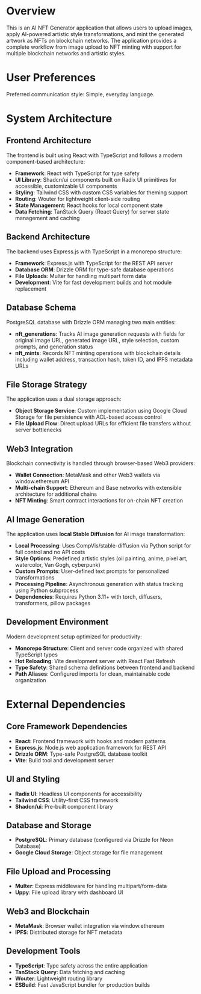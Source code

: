 # Overview

This is an AI NFT Generator application that allows users to upload images, apply AI-powered artistic style transformations, and mint the generated artwork as NFTs on blockchain networks. The application provides a complete workflow from image upload to NFT minting with support for multiple blockchain networks and artistic styles.

# User Preferences

Preferred communication style: Simple, everyday language.

# System Architecture

## Frontend Architecture

The frontend is built using React with TypeScript and follows a modern component-based architecture:

- **Framework**: React with TypeScript for type safety
- **UI Library**: Shadcn/ui components built on Radix UI primitives for accessible, customizable UI components
- **Styling**: Tailwind CSS with custom CSS variables for theming support
- **Routing**: Wouter for lightweight client-side routing
- **State Management**: React hooks for local component state
- **Data Fetching**: TanStack Query (React Query) for server state management and caching

## Backend Architecture

The backend uses Express.js with TypeScript in a monorepo structure:

- **Framework**: Express.js with TypeScript for the REST API server
- **Database ORM**: Drizzle ORM for type-safe database operations
- **File Uploads**: Multer for handling multipart form data
- **Development**: Vite for fast development builds and hot module replacement

## Database Schema

PostgreSQL database with Drizzle ORM managing two main entities:

- **nft_generations**: Tracks AI image generation requests with fields for original image URL, generated image URL, style selection, custom prompts, and generation status
- **nft_mints**: Records NFT minting operations with blockchain details including wallet address, transaction hash, token ID, and IPFS metadata URLs

## File Storage Strategy

The application uses a dual storage approach:

- **Object Storage Service**: Custom implementation using Google Cloud Storage for file persistence with ACL-based access control
- **File Upload Flow**: Direct upload URLs for efficient file transfers without server bottlenecks

## Web3 Integration

Blockchain connectivity is handled through browser-based Web3 providers:

- **Wallet Connection**: MetaMask and other Web3 wallets via window.ethereum API
- **Multi-chain Support**: Ethereum and Base networks with extensible architecture for additional chains
- **NFT Minting**: Smart contract interactions for on-chain NFT creation

## AI Image Generation

The application uses **local Stable Diffusion** for AI image transformation:

- **Local Processing**: Uses CompVis/stable-diffusion via Python script for full control and no API costs
- **Style Options**: Predefined artistic styles (oil painting, anime, pixel art, watercolor, Van Gogh, cyberpunk)
- **Custom Prompts**: User-defined text prompts for personalized transformations
- **Processing Pipeline**: Asynchronous generation with status tracking using Python subprocess
- **Dependencies**: Requires Python 3.11+ with torch, diffusers, transformers, pillow packages

## Development Environment

Modern development setup optimized for productivity:

- **Monorepo Structure**: Client and server code organized with shared TypeScript types
- **Hot Reloading**: Vite development server with React Fast Refresh
- **Type Safety**: Shared schema definitions between frontend and backend
- **Path Aliases**: Configured imports for clean, maintainable code organization

# External Dependencies

## Core Framework Dependencies
- **React**: Frontend framework with hooks and modern patterns
- **Express.js**: Node.js web application framework for REST API
- **Drizzle ORM**: Type-safe PostgreSQL database toolkit
- **Vite**: Build tool and development server

## UI and Styling
- **Radix UI**: Headless UI components for accessibility
- **Tailwind CSS**: Utility-first CSS framework
- **Shadcn/ui**: Pre-built component library

## Database and Storage
- **PostgreSQL**: Primary database (configured via Drizzle for Neon Database)
- **Google Cloud Storage**: Object storage for file management

## File Upload and Processing
- **Multer**: Express middleware for handling multipart/form-data
- **Uppy**: File upload library with dashboard UI

## Web3 and Blockchain
- **MetaMask**: Browser wallet integration via window.ethereum
- **IPFS**: Distributed storage for NFT metadata

## Development Tools
- **TypeScript**: Type safety across the entire application
- **TanStack Query**: Data fetching and caching
- **Wouter**: Lightweight routing library
- **ESBuild**: Fast JavaScript bundler for production builds